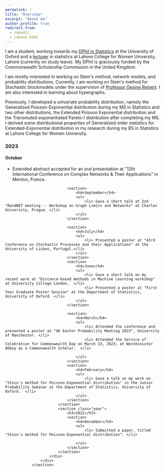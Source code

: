 ```yaml
---
permalink: /
title: "Overview"
excerpt: "About me"
author_profile: true
redirect_from: 
  - /about/
  - /about.html
---
```


I am a student, working towards my [DPhil in Statistics](https://www.stats.ox.ac.uk/people/anum-fatima) at the University of Oxford and a [lecturer](https://www.lcwu.edu.pk/anum-fatima.html) in statistics at Lahore College for Women University, Lahore (currently on study leave). My DPhil is graciously funded by the Commonwealth Scholarship Commission in the United Kingdom. 

I am mostly interested in working on Stein's method, network models, and probability distributions. Currently, I am working on Stein's method for Stochastic blockmodels under the supervision of [Professor Gesine Reinert](https://www.stats.ox.ac.uk/people/gesine-reinert). I am also interested in learning about hypergraphs.

Previously, I developed a univariate probability distribution, namely the Generalized Poisson-Exponential distribution during my MS in Statistics and two other distributions, the Extended Poisson Exponential distribution and the Transmuted exponentiated Pareto-I distribution after completing my MS. I derived some distributional properties of Generalized order statistics for Extended-Exponential distribution in my research during my BS in Statistics at Lahore College for Women University.

<section id="three">
					<div id="timeline">
						<div>
							<section class="year">
								<h3>2023</h3>
								<section>
									<h4>October</h4>
									<ul>
										<li> Extended abstract accepted for an oral presentation at "12th International Conference on Complex Networks & Their Applications" in Menton, France. </li>
									</ul>
								</section>
								
								<section>
									<h4>September</h4>
									<ul>
										<li> Gave a short talk at 2nd "RandNET meeting -- Workshop on Graph Limits and Networks" at Charles University, Prague. </li>
									</ul>
								</section>
									
								<section>
									<h4>July</h4>
									<ul>
										<li> Presented a poster at "43rd Conference on Stochastic Processes and their Applications" at the University of Lisbon, Portugal.</li>
									</ul>
								</section>	
								<section>
									<h4>June</h4>
									<ul>
										<li> Gave a short talk on my recent work at "Distance-based methods in Machine Learning workshop" at University College London.  </li>
										<li> Presented a poster at "First Year Graduate Poster Session" at the Department of Statistics, University of Oxford. </li>
									</ul>
								</section>
									
								<section>
									<h4>March</h4>
									<ul>
										<li> Attended the conference and presented a poster at "UK Easter Probability Meeting 2023", University of Manchester. </li>
										<li> Attended the Service of Celebration for Commonwealth Day on March 13, 2023; at Westminister Abbey as a Commonwealth Scholar.  </li>
										
									</ul>
								</section>
								<section>
									<h4>February</h4>
									<ul>
										<li> Gave a talk on my work on "Stein's method for Poisson-Exponential distribution" in the Junior Probability Seminar at the Department of Statistics, University of Oxford.  </li>
									</ul>
								</section>
							</section>
							<section class="year">
								<h3>2022</h3>
								<section>
									<h4>December</h4>
									<ul>
										<li> Submitted a paper, titled "Stein's method for Poisson-Exponential distribution". </li>
										
									</ul>
								</section>
							</section>	
						</div>
					</div>
				</section>
